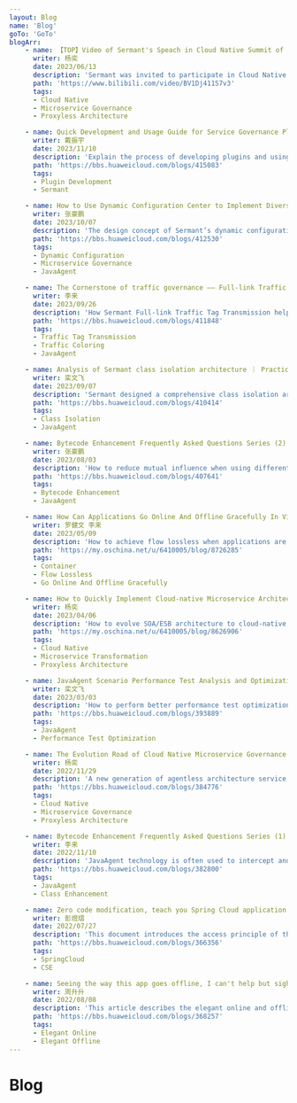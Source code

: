 ```yaml
---
layout: Blog
name: 'Blog'
goTo: 'GoTo'
blogArr:
    - name: 【TOP】Video of Sermant's Speach in Cloud Native Summit of OAGS 2023 
      writer: 杨奕
      date: 2023/06/13
      description: 'Sermant was invited to participate in Cloud Native Summit of 2023 OAGS and share the exploration of cloud-native microservice governance technology'
      path: 'https://www.bilibili.com/video/BV1Dj411S7v3'
      tags:
      - Cloud Native
      - Microservice Governance
      - Proxyless Architecture

    - name: Quick Development and Usage Guide for Service Governance Plugins under Sermant Framework
      writer: 戴振宇
      date: 2023/11/10
      description: 'Explain the process of developing plugins and using them based on Sermant through cases'
      path: 'https://bbs.huaweicloud.com/blogs/415083'
      tags:
      - Plugin Development
      - Sermant

    - name: How to Use Dynamic Configuration Center to Implement Diversified Governance of Microservices in JavaAgent
      writer: 张豪鹏
      date: 2023/10/07
      description: 'The design concept of Sermant’s dynamic configuration model and its key role in microservice governance'
      path: 'https://bbs.huaweicloud.com/blogs/412530'
      tags:
      - Dynamic Configuration
      - Microservice Governance
      - JavaAgent

    - name: The Cornerstone of traffic governance —— Full-link Traffic Tag Transmission Based on Bytecode Enhancement
      writer: 李来
      date: 2023/09/26
      description: 'How Sermant Full-link Traffic Tag Transmission helps users implement high-level microservice governance solutions'
      path: 'https://bbs.huaweicloud.com/blogs/411848'
      tags:
      - Traffic Tag Transmission
      - Traffic Coloring
      - JavaAgent

    - name: Analysis of Sermant class isolation architecture ｜ Practice of Resolving JavaAgent Class Conflicts
      writer: 栾文飞
      date: 2023/09/07
      description: 'Sermant designed a comprehensive class isolation architecture to avoid class conflict problems'
      path: 'https://bbs.huaweicloud.com/blogs/410414'
      tags:
      - Class Isolation
      - JavaAgent

    - name: Bytecode Enhancement Frequently Asked Questions Series (2) | Compatibility Dilemma： How to make different bytecode enhancement frameworks coexist harmoniously?
      writer: 张豪鹏
      date: 2023/08/03
      description: 'How to reduce mutual influence when using different bytecode enhanced frameworks at the same time'
      path: 'https://bbs.huaweicloud.com/blogs/407641'
      tags:
      - Bytecode Enhancement
      - JavaAgent

    - name: How Can Applications Go Online And Offline Gracefully In Virtual Machines And Container Scenarios
      writer: 罗健文 李来
      date: 2023/05/09
      description: 'How to achieve flow lossless when applications are changed offline and online due to business upgrades in virtual machine and container scenarios.'
      path: 'https://my.oschina.net/u/6410005/blog/8726285'
      tags:
      - Container
      - Flow Lossless
      - Go Online And Offline Gracefully

    - name: How to Quickly Implement Cloud-native Microservice Architecture Transformation for Distributed Government and Enterprise Applications
      writer: 杨奕
      date: 2023/04/06
      description: 'How to evolve SOA/ESB architecture to cloud-native ServiceMesh architecture in Java language scenario.'
      path: 'https://my.oschina.net/u/6410005/blog/8626906'
      tags:
      - Cloud Native
      - Microservice Transformation
      - Proxyless Architecture

    - name: JavaAgent Scenario Performance Test Analysis and Optimization Experience Sharing
      writer: 栾文飞
      date: 2023/03/03
      description: 'How to perform better performance test optimization in the JavaAgent scenario and the performance pitfalls that need to be paid attention to under the JavaAgent.'
      path: 'https://bbs.huaweicloud.com/blogs/393889'
      tags:
      - JavaAgent
      - Performance Test Optimization

    - name: The Evolution Road of Cloud Native Microservice Governance Technology to Agentless Architecture
      writer: 杨奕
      date: 2022/11/29
      description: 'A new generation of agentless architecture service governance technology based on Javaagent technology.'
      path: 'https://bbs.huaweicloud.com/blogs/384776'
      tags:
      - Cloud Native
      - Microservice Governance
      - Proxyless Architecture

    - name: Bytecode Enhancement Frequently Asked Questions Series (1) | A summary of the class enhancement conflict problem and analysis of multiple JavaAgents used at the same time
      writer: 李来
      date: 2022/11/10 
      description: 'JavaAgent technology is often used to intercept and modify bytecodes before loading class files, so as to achieve non-intrusive enhancements to Java applications.'
      path: 'https://bbs.huaweicloud.com/blogs/382800'
      tags:
      - JavaAgent
      - Class Enhancement

    - name: Zero code modification, teach you Spring Cloud application to easily access CSE
      writer: 彭煜熠
      date: 2022/07/27
      description: 'This document introduces the access principle of the Sermant Agent and how to use the Sermant Agent to access the CSE without modification.'
      path: 'https://bbs.huaweicloud.com/blogs/366356'
      tags:
      - SpringCloud
      - CSE

    - name: Seeing the way this app goes offline, I can't help but sigh elegant, so elegant!
      writer: 周升升
      date: 2022/08/08
      description: 'This article describes the elegant online and offline functions of Spring Cloud applications based on Sermant Agent access.'
      path: 'https://bbs.huaweicloud.com/blogs/368257'
      tags:
      - Elegant Online
      - Elegant Offline
---
```


# Blog

